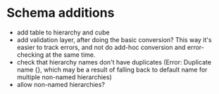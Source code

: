 # Schema additions
- add table to hierarchy and cube
- add validation layer, after doing the basic conversion? This way it's easier to track errors, and not do add-hoc conversion and error-checking at the same time.
- check that hierarchy names don't have duplicates (Error: Duplicate name {}, which may be a result of falling back to default name for multiple non-named hierarchies)
- allow non-named hierarchies?

